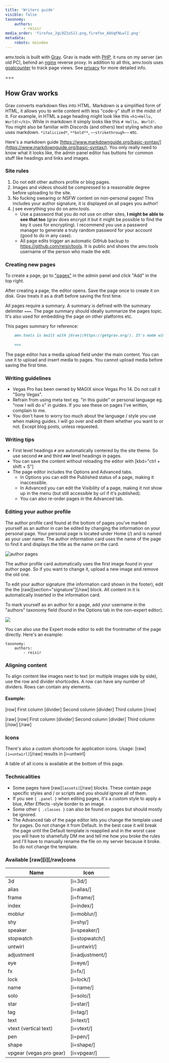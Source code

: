 ```yaml
---
title: 'Writers guide'
visible: false
taxonomy:
    authors:
        - reisir
media_order: 'firefox_JgL9Z1oSJJ.png,firefox_AUUqFNLwlI.png'
metadata:
    robots: noindex
---
```


amv.tools is built with [Grav](https://getgrav.org/). Grav is made with [PHP](https://www.php.net/), it runs on my server (an old PC), behind an [nginx](https://www.nginx.com/) reverse proxy. In addition to all this, amv.tools uses [goatcounter](https://www.goatcounter.com/) to track page views. See [privacy](https://amv.tools/privacy) for more detailed info.

===

## How Grav works

Grav converts markdown files into HTML. Markdown is a simplified form of HTML, it allows you to write content with less "code-y" stuff in the midst of it. For example, in HTML a page heading might look like this `<h1>Hello, World!</h1>`. While in markdown it simply looks like this `# Hello, World!`. You might also be familiar with Discords (and others) text styling which also uses markdown. `*italicized*`, `**bold**`, `~~strikethrough~~` etc.

Here's a markdown guide [https://www.markdownguide.org/basic-syntax/](https://www.markdownguide.org/basic-syntax/). You only really need to know what it looks like, the admin panel editor has buttons for common stuff like headings and links and images.

### Site rules

1. Do not edit other authors profile or blog pages.
2. Images and videos should be compressed to a reasonable degree before uploading to the site.
3. No fucking swearing or NSFW content on non-personal pages! This includes your author signature, it is displayed on all pages you author!
4. [I](/reisir) see everything you do on amv.tools.
	- Use a password that you do not use on other sites, **I might be able to see that too** (grav does encrypt it but it might be possible to find the key it uses for encrypting). I recommend you use a password manager to generate a truly random password for your account (good to do in any case).
	- All page edits trigger an automatic GitHub backup to https://github.com/reisir/tools. It is public and shows the amv.tools username of the person who made the edit.

### Creating new pages

To create a page, go to ["pages"](https://amv.tools/admin/pages) in the admin panel and click "Add" in the top right.

After creating a page, the editor opens. Save the page once to create it on disk. Grav treats it as a draft before saving the first time.

All pages require a summary. A summary is defined with the summary delimiter `===`. The page summary should ideally summarize the pages topic. It's also used for embedding the page on other platforms etc. 

This pages summary for reference:

```md
	amv.tools is built with [Grav](https://getgrav.org/). It's made with [PHP](https://www.php.net/) and it runs on my server, behind an [nginx](https://www.nginx.com/) reverse proxy.
	
	===
```

The page editor has a media upload field under the main content. You can use it to upload and insert media to pages. You cannot upload media before saving the first time.

### Writing guidelines

 - Vegas Pro has been owned by MAGIX since Vegas Pro 14. Do not call it "Sony Vegas".
 - Refrain from using meta text eg. "in this guide" or personal language eg. "now I will do x" in guides. If you see these on pages I've written, complain to me.
 - You don't have to worry too much about the language / style you use when making guides. I will go over and edit them whether you want to or not. Except blog posts, unless requested.

### Writing tips

 - First level headings `#` are automatically centered by the site theme. So use second `##` and third `###` level headings in pages.
 - You can save the content without reloading the editor with [kbd="ctrl + shift + S"]
 - The page editor includes the Options and Advanced tabs.
 	- In Options you can edit the Published status of a page, making it inaccessible. 
 	- In Advanced you can edit the Visibility of a page, making it not show up in the menu (but still accessible by url if it's published). 
 	- You can also re-order pages in the Advanced tab.

### Editing your author profile

The author profile card found at the bottom of pages you've marked yourself as an author in can be edited by changing the information on your personal page. Your personal page is located under Home (/) and is named as your user name. The author information card uses the name of the page to find it and displays the title as the name on the card. 

![author pages](firefox_AUUqFNLwlI.png)

The author profile card automatically uses the first image found in your author page. So if you want to change it, upload a new image and remove the old one.

To edit your author signature (the information card shown in the footer), edit the the [raw][section="signature"][/raw] block. All content in it is automatically inserted in the information card.

To mark yourself as an author for a page, add your username in the "authors" taxonomy field (found in the Options tab in the non-expert editor). 

![](firefox_JgL9Z1oSJJ.png)

You can also use the Expert mode editor to edit the frontmatter of the page directly. Here's an example:

    taxonomy:
        authors:
            - reisir

### Aligning content

To align content like images next to text (or multiple images side by side), use the row and divider shortcodes. A row can have any number of dividers. Rows can contain any elements.

#### Example:

[row]
First column
[divider]
Second column
[divider]
Third column
[/row]

[raw]
	[row]
    	First column
    [divider]
    	Second column
    [divider]
    	Third column
    [/row]
[/raw]

### Icons

There's also a custom shortcode for application icons. Usage: [raw]`[i=untwirl]`[/raw] results in [i=untwirl] 

A table of all icons is available at the bottom of this page.

### Technicalities

* Some pages have [raw]`[assets]`[/raw] blocks. These contain page specific styles and / or scripts and you should ignore all of them.
* If you see `{ .panel }` when editing pages, it's a custom style to apply a blue, After Effects -style border to an image.
* Some other `{ .classes }` can also be found on pages but should mostly be ignored.
* The Advanced tab of the page editor lets you change the template used for pages. Do not change it from Default. In the best case it will break the page until the Default template is reapplied and in the worst case you will have to shamefully DM me and tell me how you broke the rules and I'll have to manually rename the file on my server because it broke. So do not change the template.

### Available [raw][i][/raw]cons

| Name                     | Icon            |
| ------------------------ | --------------- |
| 3d                       | [i=3d/]         |
| alias                    | [i=alias/]      |
| frame                    | [i=frame/]      |
| index                    | [i=index/]      |
| moblur                   | [i=moblur/]     |
| shy                      | [i=shy/]        |
| speaker                  | [i=speaker/]    |
| stopwatch                | [i=stopwatch/]  |
| untwirl                  | [i=untwirl/]    |
| adjustment               | [i=adjustment/] |
| eye                      | [i=eye/]        |
| fx                       | [i=fx/]         |
| lock                     | [i=lock/]       |
| name                     | [i=name/]       |
| solo                     | [i=solo/]       |
| star                     | [i=star/]       |
| tag                      | [i=tag/]        |
| text                     | [i=text/]       |
| vtext (vertical text)    | [i=vtext/]      |
| pen                      | [i=pen/]        |
| shape                    | [i=shape/]      |
| vpgear  (vegas pro gear) | [i=vpgear/]     |
